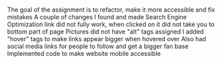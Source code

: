 # 

The goal of the assignment is to refactor, make it more accessible and fix mistakes
A couple of changes I found and made
   Search Engine Optimization link did not fully work, when clicked on it did not take you to bottom part of page
   Pictures did not have "alt" tags assigned
   I added "hover" tags to make links appear bigger when hovered over
   Also had social media links for people to follow and get a bigger fan base
   Implemented code to make website mobile accessible 
